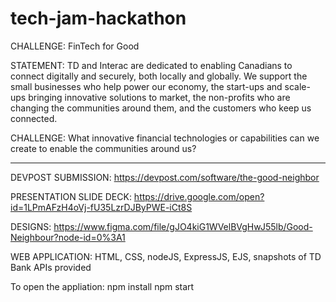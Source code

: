 # tech-jam-hackathon

CHALLENGE: FinTech for Good

STATEMENT:
TD and Interac are dedicated to enabling Canadians to connect digitally and securely, both locally and globally. We support the small businesses who help power our economy, the start-ups and scale-ups bringing innovative solutions to market, the non-profits who are changing the communities around them, and the customers who keep us connected.

CHALLENGE:
What innovative financial technologies or capabilities can we create to enable the communities around us?

----------------------------------------------------------------------------------
DEVPOST SUBMISSION:
https://devpost.com/software/the-good-neighbor

PRESENTATION SLIDE DECK:
https://drive.google.com/open?id=1LPmAFzH4oVj-fU35LzrDJByPWE-iCt8S

DESIGNS:
https://www.figma.com/file/gJO4kiG1WVelBVgHwJ55lb/Good-Neighbour?node-id=0%3A1

WEB APPLICATION:
HTML, CSS, nodeJS, ExpressJS, EJS, snapshots of TD Bank APIs provided

To open the appliation: 
npm install 
npm start

